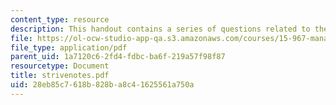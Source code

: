 ```yaml
---
content_type: resource
description: This handout contains a series of questions related to the case study.
file: https://ol-ocw-studio-app-qa.s3.amazonaws.com/courses/15-967-managing-and-volunteering-in-the-non-profit-sector-spring-2005/28eb85c7618b828ba8c41625561a750a_strivenotes.pdf
file_type: application/pdf
parent_uid: 1a7120c6-2fd4-fdbc-ba6f-219a57f98f87
resourcetype: Document
title: strivenotes.pdf
uid: 28eb85c7-618b-828b-a8c4-1625561a750a
---
```

